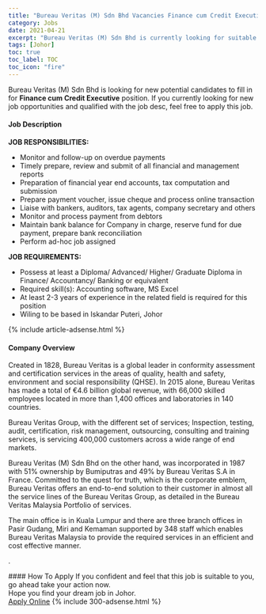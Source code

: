 ```yaml
---
title: "Bureau Veritas (M) Sdn Bhd Vacancies Finance cum Credit Executive" 
category: Jobs 
date: 2021-04-21 
excerpt: "Bureau Veritas (M) Sdn Bhd is currently looking for suitable person to fill in the Finance cum Credit Executive which based in Johor" 
tags: [Johor] 
toc: true 
toc_label: TOC 
toc_icon: "fire" 
--- 
```


<p>Bureau Veritas (M) Sdn Bhd is looking for new potential candidates to fill in for <b>Finance cum Credit Executive</b> position. If you currently looking for new job opportunities and qualified with the job desc, feel free to apply this job.
</p><div><div><h4>Job Description</h4></div><div><div><span><div><p><strong>JOB RESPONSIBILITIES:</strong></p><ul><li>Monitor and follow-up on overdue payments</li><li>Timely prepare, review and submit of all financial and management reports</li><li>Preparation of financial year end accounts, tax computation and submission</li><li>Prepare payment voucher, issue cheque and process online transaction</li><li>Liaise with bankers, auditors, tax agents, company secretary and others</li><li>Monitor and process payment from debtors</li><li>Maintain bank balance for Company in charge, reserve fund for due payment, prepare bank reconciliation</li><li>Perform ad-hoc job assigned</li></ul><p><strong>JOB REQUIREMENTS:</strong></p><ul><li>Possess at least a Diploma/ Advanced/ Higher/ Graduate Diploma in Finance/ Accountancy/ Banking or equivalent</li><li>Required skill(s): Accounting software, MS Excel</li><li>At least 2-3 years of experience in the related field is required for this position</li><li>Wiling to be based in Iskandar Puteri, Johor</li></ul></div></span></div></div></div> 
{% include article-adsense.html %} 
<div><div><h4>Company Overview</h4></div><div><div><span><div><p>Created in 1828, Bureau Veritas is a global leader in conformity assessment and certification services in the areas of quality, health and safety, environment and social responsibility (QHSE). In 2015 alone, Bureau Veritas has made a total of &#8364;4.6 billion global revenue, with 66,000 skilled employees located in more than 1,400 offices and laboratories in 140 countries.</p><p>Bureau Veritas Group, with the different set of services; Inspection, testing, audit, certification, risk management, outsourcing, consulting and training services, is servicing 400,000 customers across a wide range of end markets.</p><p>Bureau Veritas (M) Sdn Bhd on the other hand, was incorporated in 1987 with 51% ownership by Bumiputras and 49% by Bureau Veritas S.A in France. Committed to the quest for truth, which is the corporate emblem, Bureau Veritas offers an end-to-end solution to their customer in almost all the service lines of the Bureau Veritas Group, as detailed in the Bureau Veritas Malaysia Portfolio of services.</p><p>The main office is in Kuala Lumpur and there are three branch offices in Pasir Gudang, Miri and Kemaman supported by 348 staff which enables Bureau Veritas Malaysia to provide the required services in an efficient and cost effective manner.</p><p>.&#160;</p></div></span></div></div></div> 
#### How To Apply 
If you confident and feel that this job is suitable to you, go ahead take your action now. <br/> 
Hope you find your dream job in Johor. <br/> 
<a href="https://www.jobstreet.com.my/en/job/finance-cum-credit-executive-4543972?jobId=jobstreet-my-job-4543972&" class="btn btn--info" target="_blank" rel="nofollow noopenner">Apply Online</a> 
{% include 300-adsense.html %} 
